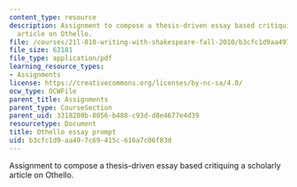 ```yaml
---
content_type: resource
description: Assignment to compose a thesis-driven essay based critiquing a scholarly
  article on Othello.
file: /courses/21l-010-writing-with-shakespeare-fall-2010/b3cfc1d9aa497c69415c616a7c06f83d_MIT21L_010F10_assn03.pdf
file_size: 62181
file_type: application/pdf
learning_resource_types:
- Assignments
license: https://creativecommons.org/licenses/by-nc-sa/4.0/
ocw_type: OCWFile
parent_title: Assignments
parent_type: CourseSection
parent_uid: 3318280b-8056-b488-c93d-d8e4677e4d39
resourcetype: Document
title: Othello essay prompt
uid: b3cfc1d9-aa49-7c69-415c-616a7c06f83d
---
```

Assignment to compose a thesis-driven essay based critiquing a scholarly article on Othello.